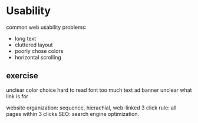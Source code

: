 # Usability

common web usability problems:
- long text
- cluttered layout
- poorly chose colors
- horizontal scrolling

## exercise
unclear color choice
hard to read font
too much text
ad banner
unclear what link is for

website organization: sequence, hierachial, web-linked
3 click rule: all pages within 3 clicks
SEO: search engine optimization. 
